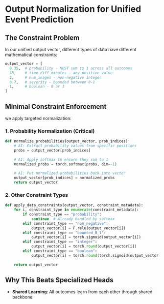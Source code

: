 # Output Normalization for Unified Event Prediction

## The Constraint Problem

In our unified output vector, different types of data have different mathematical constraints:

```python
output_vector = [
  0.35,  # probability - MUST sum to 1 across all outcomes
  45,    # time_diff_minutes - any positive value
  2,     # num_images - non-negative integer
  0.7,   # severity - bounded between 0-1
  1,     # boolean - 0 or 1
]
```

## Minimal Constraint Enforcement

we apply targeted normalization:

### 1. Probability Normalization (Critical)
```python
def normalize_probabilities(output_vector, prob_indices):
    # AI: Extract probability values from specific positions
    probs = output_vector[prob_indices]
    
    # AI: Apply softmax to ensure they sum to 1
    normalized_probs = torch.softmax(probs, dim=-1)
    
    # AI: Put normalized probabilities back into vector
    output_vector[prob_indices] = normalized_probs
    return output_vector
```

### 2. Other Constraint Types
```python
def apply_data_constraints(output_vector, constraint_metadata):
    for i, constraint_type in enumerate(constraint_metadata):
        if constraint_type == "probability":
            continue  # Already handled by softmax
        elif constraint_type == "non_negative":
            output_vector[i] = F.relu(output_vector[i])
        elif constraint_type == "bounded_0_1": 
            output_vector[i] = torch.sigmoid(output_vector[i])
        elif constraint_type == "integer":
            output_vector[i] = torch.round(output_vector[i])
        elif constraint_type == "boolean":
            output_vector[i] = torch.round(torch.sigmoid(output_vector[i]))
    
    return output_vector
```


## Why This Beats Specialized Heads

- **Shared Learning**: All outcomes learn from each other through shared backbone
